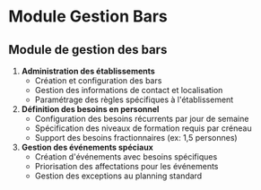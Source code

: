 # Module Gestion Bars

## Module de gestion des bars

1. **Administration des établissements**
    - Création et configuration des bars
    - Gestion des informations de contact et localisation
    - Paramétrage des règles spécifiques à l'établissement
2. **Définition des besoins en personnel**
    - Configuration des besoins récurrents par jour de semaine
    - Spécification des niveaux de formation requis par créneau
    - Support des besoins fractionnaires (ex: 1,5 personnes)
3. **Gestion des événements spéciaux**
    - Création d'événements avec besoins spécifiques
    - Priorisation des affectations pour les événements
    - Gestion des exceptions au planning standard 